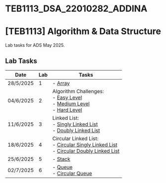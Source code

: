 # TEB1113_DSA_22010282_ADDINA
# [TEB1113] Algorithm & Data Structure

Lab tasks for ADS May 2025.

## Lab Tasks

| Date      | Lab | Tasks                                                                                                                     |
| --------- | --- | ------------------------------------------------------------------------------------------------------------------------- |
| 28/5/2025 | 1   | - [Array](./LAB__1/Array.cpp.cpp)                                                                                             |
| 04/6/2025 | 2   | Algorithm Challenges: <br> - [Easy Level](./LAB__2/Easylevel.cpp) <br> - [Medium Level](./LAB__2/MediumLevel.cpp) <br> - [Hard Level](./LAB__2/HardLevel.cpp)          |
| 11/6/2025 | 3   | Linked List: <br> - [Singly Linked List](./LAB__3/SinglyLL.cpp) <br> - [Doubly Linked List](./LAB__3/DoublyLL.cpp)                                            |
| 18/6/2025 | 4   | Circular Linked List: <br> - [Circular Singly Linked List](./LAB__4/CircularSinglyLL.cpp) <br> - [Circular Doubly Linked List](./LAB__4/CircularDoublyLL.cpp) |
| 25/6/2025 | 5   | - [Stack](./LAB__5/Stack.cpp)                                                                                                 |
| 02/7/2025 | 6   | - [Queue](./LAB__6/Queue.cpp) <br> - [Circular Queue](./LAB__6/CircularQueue.cpp)                                                 |
